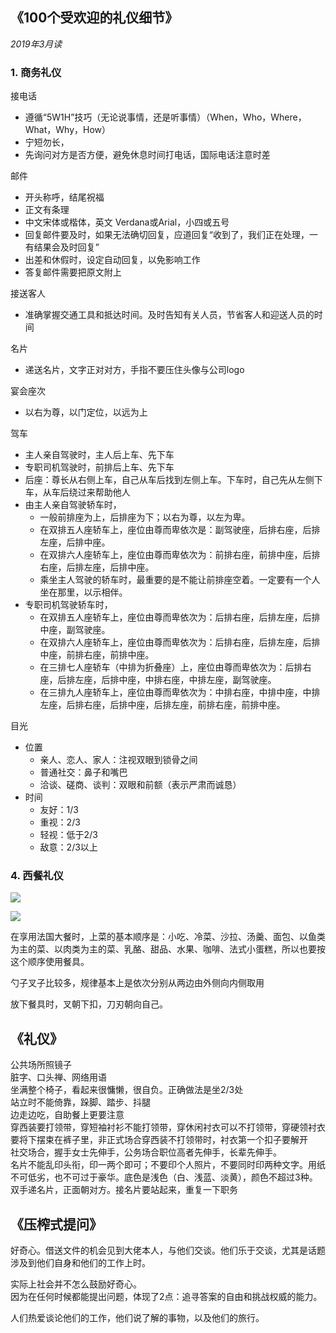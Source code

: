 
## 《100个受欢迎的礼仪细节》
*2019年3月读*  

### 1. 商务礼仪
接电话
- 遵循“5W1H”技巧（无论说事情，还是听事情）（When，Who，Where，What，Why，How）  
- 宁短勿长，
- 先询问对方是否方便，避免休息时间打电话，国际电话注意时差


邮件
- 开头称呼，结尾祝福
- 正文有条理
- 中文宋体或楷体，英文 Verdana或Arial，小四或五号
- 回复邮件要及时，如果无法确切回复，应道回复“收到了，我们正在处理，一有结果会及时回复”
- 出差和休假时，设定自动回复，以免影响工作
- 答复邮件需要把原文附上


接送客人
- 准确掌握交通工具和抵达时间。及时告知有关人员，节省客人和迎送人员的时间

名片
- 递送名片，文字正对对方，手指不要压住头像与公司logo

宴会座次
- 以右为尊，以门定位，以远为上

驾车
- 主人亲自驾驶时，主人后上车、先下车
- 专职司机驾驶时，前排后上车、先下车
- 后座：尊长从右侧上车，自己从车后找到左侧上车。下车时，自己先从左侧下车，从车后绕过来帮助他人
- 由主人亲自驾驶轿车时，
    - 一般前排座为上，后排座为下；以右为尊，以左为卑。
    - 在双排五人座轿车上，座位由尊而卑依次是：副驾驶座，后排右座，后排左座，后排中座。
    -  在双排六人座轿车上，座位由尊而卑依次为：前排右座，前排中座，后排右座，后排左座，后排中座。
    - 乘坐主人驾驶的轿车时，最重要的是不能让前排座空着。一定要有一个人坐在那里，以示相伴。
- 专职司机驾驶轿车时，
    - 在双排五人座轿车上，座位由尊而卑依次为：后排右座，后排左座，后排中座，副驾驶座。
    - 在双排六人座轿车上，座位由尊而卑依次为：后排右座，后排左座，后排中座，前排右座，前排中座。
    - 在三排七人座轿车（中排为折叠座）上，座位由尊而卑依次为：后排右座，后排左座，后排中座，中排右座，中排左座，副驾驶座。
    - 在三排九人座轿车上，座位由尊而卑依次为：中排右座，中排中座，中排左座，后排右座，后排中座，后排左座，前排右座，前排中座。


目光
- 位置
    - 亲人、恋人、家人：注视双眼到锁骨之间
    - 普通社交：鼻子和嘴巴
    - 洽谈、磋商、谈判：双眼和前额（表示严肃而诚恳）
- 时间
    - 友好：1/3
    - 重视：2/3
    - 轻视：低于2/3
    - 敌意：2/3以上



### 4. 西餐礼仪
![](https://timgsa.baidu.com/timg?image&quality=80&size=b9999_10000&sec=1553704275894&di=f3272df85b55b3a522ddcccfbbf7442a&imgtype=0&src=http%3A%2F%2Fimg.mp.itc.cn%2Fupload%2F20160408%2Fa2207bea2b3a480792c66c0a254e6471_th.jpg)  

![](https://ss0.bdstatic.com/70cFvHSh_Q1YnxGkpoWK1HF6hhy/it/u=3146211409,3361062777&fm=26&gp=0.jpg)  

在享用法国大餐时，上菜的基本顺序是：小吃、冷菜、沙拉、汤羹、面包、以鱼类为主的菜、以肉类为主的菜、乳酪、甜品、水果、咖啡、法式小蛋糕，所以也要按这个顺序使用餐具。  

勺子叉子比较多，规律基本上是依次分别从两边由外侧向内侧取用

放下餐具时，叉朝下扣，刀刃朝向自己。  



## 《礼仪》
公共场所照镜子  
脏字、口头禅、网络用语  
坐满整个椅子，看起来很慵懒，很自负。正确做法是坐2/3处  
站立时不能倚靠，跺脚、踏步、抖腿  
边走边吃，自助餐上更要注意  
穿西装要打领带，穿短袖衬衫不能打领带，穿休闲衬衣可以不打领带，穿硬领衬衣要将下摆束在裤子里，非正式场合穿西装不打领带时，衬衣第一个扣子要解开  
社交场合，握手女士先伸手，公务场合职位高者先伸手，长辈先伸手。  
名片不能乱印头衔，印一两个即可；不要印个人照片，不要同时印两种文字。用纸不可低劣，也不可过于豪华。底色是浅色（白、浅蓝、淡黄），颜色不超过3种。双手递名片，正面朝对方。接名片要站起来，重复一下职务  


## 《压榨式提问》
好奇心。借送文件的机会见到大佬本人，与他们交谈。他们乐于交谈，尤其是话题涉及到他们自身和他们的工作上时。  

实际上社会并不怎么鼓励好奇心。  
因为在任何时候都能提出问题，体现了2点：追寻答案的自由和挑战权威的能力。

人们热爱谈论他们的工作，他们说了解的事物，以及他们的旅行。
